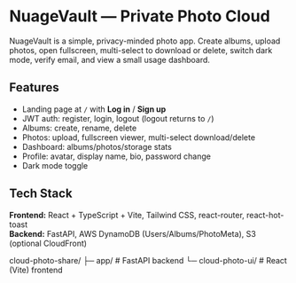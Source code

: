 # NuageVault — Private Photo Cloud

NuageVault is a simple, privacy-minded photo app. Create albums, upload photos, open fullscreen, multi-select to download or delete, switch dark mode, verify email, and view a small usage dashboard.

## Features
- Landing page at `/` with **Log in** / **Sign up**
- JWT auth: register, login, logout (logout returns to `/`)
- Albums: create, rename, delete
- Photos: upload, fullscreen viewer, multi-select download/delete
- Dashboard: albums/photos/storage stats
- Profile: avatar, display name, bio, password change
- Dark mode toggle

## Tech Stack
**Frontend:** React + TypeScript + Vite, Tailwind CSS, react-router, react-hot-toast  
**Backend:** FastAPI, AWS DynamoDB (Users/Albums/PhotoMeta), S3 (optional CloudFront)

cloud-photo-share/
├─ app/ # FastAPI backend
└─ cloud-photo-ui/ # React (Vite) frontend
